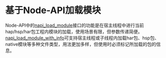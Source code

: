 # 基于Node-API加载模块

Node-API中的[napi_load_module](../napi/use-napi-load-module.md)接口的功能是在宿主线程中进行当前hap/hsp/har包工程内模块的加载，使用场景有限，但参数传递简便。[napi_load_module_with_info](../napi/use-napi-load-module-with-info.md)可支持宿主线程或子线程内加载har包、hsp包、native模块等多种文件类型，用法更加多样，但使用时必须标记所加载的包的信息。

